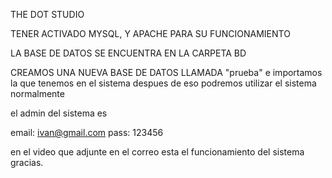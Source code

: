 THE DOT STUDIO


TENER ACTIVADO 
MYSQL, Y APACHE PARA SU FUNCIONAMIENTO

LA BASE DE DATOS SE ENCUENTRA EN LA CARPETA BD

CREAMOS UNA NUEVA BASE DE DATOS LLAMADA "prueba" e importamos la que tenemos en el sistema
despues de eso podremos utilizar el sistema normalmente

el admin del sistema es

email: ivan@gmail.com
pass: 123456

en el video que adjunte en el correo esta el funcionamiento del sistema
gracias.
